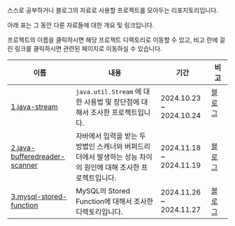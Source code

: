 스스로 공부하거나 블로그의 자료로 사용할 프로젝트를 모아두는 리포지토리입니다.

아래 표는 그 동안 다룬 자료들에 대한 개요 및 링크입니다. 

프로젝트의 이름을 클릭하시면 해당 프로젝트 디렉토리로 이동할 수 있고, 비고 란에 걸린 링크를 클릭하시면 관련된 페이지로 이동하실 수 있습니다.


| 이름 | 내용 | 기간 | 비고 |
|-----|-----|------------|--------|
|[1.java-stream](https://github.com/kgh2120/study-example-code/tree/main/1.java-stream) | `java.util.Stream` 에 대한 사용법 및 장단점에 대해서 조사한 프로젝트입니다. | 2024.10.23 ~ 2024.10.24 | [블로그](https://dev-qhyun.tistory.com/32) &nbsp;&nbsp;&nbsp;&nbsp;&nbsp;&nbsp; |
| [2.java-bufferedreader-scanner](https://github.com/kgh2120/study-example-code/tree/main/2.java-bufferedreader-scanner) | 자바에서 입력을 받는 두 방법인 스캐너와 버퍼드리더에서 발생하는 성능 차이의 원인에 대해 조사한 프로젝트입니다. | 2024.11.18 ~ 2024.11.19 | [블로그](https://dev-qhyun.tistory.com/33)  | 
| [3.mysql-stored-function](https://github.com/kgh2120/study-example-code/tree/main/3.mysql-stored-function) | MySQL의 Stored Function에 대해서 조사한 디렉토리입니다. | 2024.11.26 ~ 2024.11.27 | [블로그](https://dev-qhyun.tistory.com/35) | 



